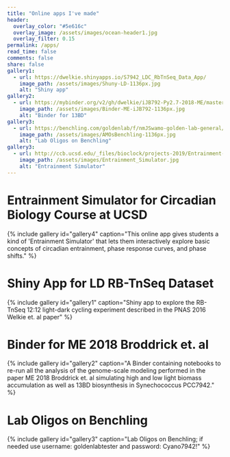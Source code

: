 ```yaml
---
title: "Online apps I've made"
header:
  overlay_color: "#5e616c"
  overlay_image: /assets/images/ocean-header1.jpg
  overlay_filter: 0.15
permalink: /apps/
read_time: false
comments: false
share: false
gallery1:
  - url: https://dwelkie.shinyapps.io/S7942_LDC_RbTnSeq_Data_App/
    image_path: /assets/images/Shuny-LD-1136px.jpg
    alt: "Shiny app"
gallery2:
  - url: https://mybinder.org/v2/gh/dwelkie/iJB792-Py2.7-2018-ME/master
    image_path: /assets/images/Binder-ME-iJB792-1136px.jpg
    alt: "Binder for 13BD"
gallery3:
  - url: https://benchling.com/goldenlab/f/nmJSwamo-golden-lab-general/seq-41f6pWY7-syn7942-genome-cp000100/edit
    image_path: /assets/images/AMOsBenchling-1136px.jpg
    alt: "Lab Oligos on Benchling"
gallery3:
  - url: http://ccb.ucsd.edu/_files/bioclock/projects-2019/Entrainment-Simulator.html
    image_path: /assets/images/Entrainment_Simulator.jpg
    alt: "Entrainment Simulator"
---
```

# Entrainment Simulator for Circadian Biology Course at UCSD
{% include gallery id="gallery4" caption="This online app gives students a kind of 'Entrainment Simulator' that lets them interactively explore basic concepts of circadian entrainment, phase response curves, and phase shifts." %}
# Shiny App for LD RB-TnSeq Dataset
{% include gallery id="gallery1" caption="Shiny app to explore the RB-TnSeq 12:12 light-dark cycling experiment described in the PNAS 2016 Welkie et. al paper" %}
# Binder for ME 2018 Broddrick et. al
{% include gallery id="gallery2" caption="A Binder containing notebooks to re-run all the analysis of the genome-scale modeling performed in the paper ME 2018 Broddrick et. al simulating high and low light biomass accumulation as well as 13BD biosynthesis in Synechococcus PCC7942." %}
# Lab Oligos on Benchling
{% include gallery id="gallery3" caption="Lab Oligos on Benchling; if needed use username: goldenlabtester and password: Cyano7942!" %}
